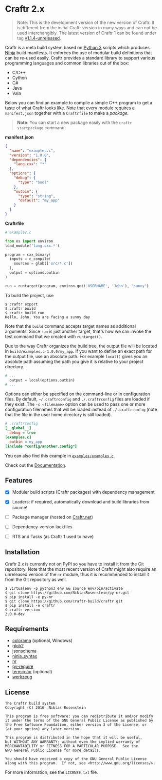 # Craftr 2.x

> Note: This is the development version of the new version of Craftr. It is
> different from the initial Craftr version in many ways and can not be used
> interchangibly. The latest version of Craftr 1 can be found under tag
> [v1.1.4-unreleased](https://github.com/craftr-build/craftr/tree/v1.1.4-unreleased).

Craftr is a meta build system based on [Python 3] scripts which produces
[Ninja] build manifests. It enforces the use of modular build definitions
that can be re-used easily. Craftr provides a standard library to support
various programming languages and common libraries out of the box:

- C/C++
- Cython
- C#
- Java
- Vala

Below you can find an example to compile a simple C++ program to get a taste
of what Craftr looks like. Note that every module requires a `manifest.json`
together with a `Craftrfile` to make a *package*.

> __Note__: You can start a new package easily with the `craftr startpackage`
> command.

__manifest.json__

```json
{
  "name": "examples.c",
  "version": "1.0.0",
  "dependencies": {
    "lang.cxx": "*"
  },
  "options": {
    "debug": {
      "type": "bool"
    },
    "outbin": {
      "type": "string",
      "default": "my_app"
    }
  }
}
```

__Craftrfile__

```python
# examples.c

from os import environ
load_module('lang.cxx.*')

program = cxx_binary(
  inputs = c_compile(
    sources = glob(['src/*.c'])
  ),
  output = options.outbin
)

run = runtarget(program, environ.get('USERNAME', 'John'), "sunny")

```

To build the project, use

    $ craftr export
    $ craftr build
    $ craftr build run
    Hello, John. You are facing a sunny day

Note that the `build` command accepts target names as additional arguments.
Since `run` is just another target, that's how we can invoke the test command
that we created with `runtarget()`.

Due to the way Craftr organizes the build tree, the output file will be
located in `build/examples.c-1.0.0/my_app`. If you want to define an exact path
for the output file, use an absolute path. For example `local()` gives you
an absolute path assuming the path you give it is relative to your project
directory.

```python
# ...
  output = local(options.outbin)
# ...
```

Options can either be specified on the command-line or in configuration files.
By default, `~/.craftrconfig` and `./.craftrconfig` files are loaded if they
exist. The `-c <filename>` option can be used to pass one or more configuration
filenames that will be loaded instead of `./.craftrconfig` (note that the file
in the user home directory is still loaded).

```ini
# .craftrconfig
[__global__]
  debug = true
[examples.c]
  outbin = my_app
[include "config/another.config"]
```

You can also find this example in [`examples/examples.c`](examples/examples.c).

Check out the [Documentation].

  [Ninja]: https://github.com/ninja-build/ninja
  [Python 3]: https://www.python.org/
  [Documentation]: doc

## Features

- [x] Moduler build scripts (Craftr packages) with dependency management
- [x] Loaders: if required, automatically download and build libraries from source!
- [ ] Package manager (hosted on [Craftr.net])
- [ ] Dependency-version lockfiles
- [ ] RTS and Tasks (as Craftr 1 used to have)


  [Craftr.net]: https://craftr.net

## Installation

Craftr 2.x is currently not on PyPI so you have to install it from the Git
repository. Note that the most recent version of Craftr might also require
an unreleased version of the `nr` module, thus it is recommended to install
it from the Git repository as well.

    $ virtualenv -p python3 env && source env/bin/activate
    $ git clone https://github.com/NiklasRosenstein/py-nr.git
    $ pip install -e py-nr
    $ git clone https://github.com/craftr-build/craftr.git
    $ pip install -e craftr
    $ craftr version
    2.0.0-dev

## Requirements

- [colorama](https://pypi.python.org/pypi/colorama) (optional, Windows)
- [glob2](https://pypi.python.org/pypi/glob2)
- [jsonschema](https://pypi.python.org/pypi/jsonschema)
- [ninja_syntax](https://pypi.python.org/pypi/ninja_syntax)
- [nr](https://pypi.python.org/pypi/nr)
- [py-require](https://pypi.python.org/pypi/py-require)
- [termcolor](https://pypi.python.org/pypi/termcolor) (optional)
- [werkzeug](https://pypi.python.org/pypi/werkzeug)

## License

    The Craftr build system
    Copyright (C) 2016  Niklas Rosenstein

    This program is free software: you can redistribute it and/or modify
    it under the terms of the GNU General Public License as published by
    the Free Software Foundation, either version 3 of the License, or
    (at your option) any later version.

    This program is distributed in the hope that it will be useful,
    but WITHOUT ANY WARRANTY; without even the implied warranty of
    MERCHANTABILITY or FITNESS FOR A PARTICULAR PURPOSE.  See the
    GNU General Public License for more details.

    You should have received a copy of the GNU General Public License
    along with this program.  If not, see <http://www.gnu.org/licenses/>.

For more information, see the `LICENSE.txt` file.